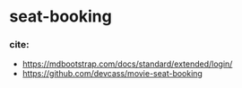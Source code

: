 # seat-booking

### cite:

 - https://mdbootstrap.com/docs/standard/extended/login/
 - https://github.com/devcass/movie-seat-booking
 